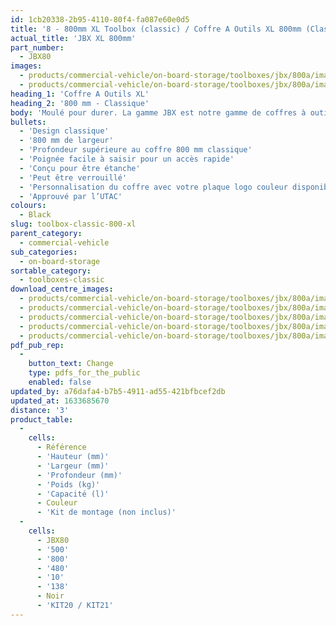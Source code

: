 ```yaml
---
id: 1cb20338-2b95-4110-80f4-fa087e60e0d5
title: '8 - 800mm XL Toolbox (classic) / Coffre A Outils XL 800mm (Classique)'
actual_title: 'JBX XL 800mm'
part_number:
  - JBX80
images:
  - products/commercial-vehicle/on-board-storage/toolboxes/jbx/800a/images-lr/Product_Image_776x776_(518x518_focus_area)-JBX80A_01.jpg
  - products/commercial-vehicle/on-board-storage/toolboxes/jbx/800a/images-lr/Product_Image_776x776_(518x518_focus_area)-JBX80A_02.jpg
heading_1: 'Coffre A Outils XL'
heading_2: '800 mm - Classique'
body: 'Moulé pour durer. La gamme JBX est notre gamme de coffres à outils conçue pour le stockage à bord des véhicules industriels.'
bullets:
  - 'Design classique'
  - '800 mm de largeur'
  - 'Profondeur supérieure au coffre 800 mm classique'
  - 'Poignée facile à saisir pour un accès rapide'
  - 'Conçu pour être étanche'
  - 'Peut être verrouillé'
  - 'Personnalisation du coffre avec votre plaque logo couleur disponible (En option)'
  - 'Approuvé par l’UTAC'
colours:
  - Black
slug: toolbox-classic-800-xl
parent_category:
  - commercial-vehicle
sub_categories:
  - on-board-storage
sortable_category:
  - toolboxes-classic
download_centre_images:
  - products/commercial-vehicle/on-board-storage/toolboxes/jbx/800a/images-hr/JBX80A_001.jpg
  - products/commercial-vehicle/on-board-storage/toolboxes/jbx/800a/images-hr/JBX80A_002.jpg
  - products/commercial-vehicle/on-board-storage/toolboxes/jbx/800a/images-hr/JBX80A_003.jpg
  - products/commercial-vehicle/on-board-storage/toolboxes/jbx/800a/images-hr/JBX80A_004.jpg
  - products/commercial-vehicle/on-board-storage/toolboxes/jbx/800a/images-hr/JBX80A_005.jpg
pdf_pub_rep:
  -
    button_text: Change
    type: pdfs_for_the_public
    enabled: false
updated_by: a76dafa4-b7b5-4911-ad55-421bfbcef2db
updated_at: 1633685670
distance: '3'
product_table:
  -
    cells:
      - Référence
      - 'Hauteur (mm)'
      - 'Largeur (mm)'
      - 'Profondeur (mm)'
      - 'Poids (kg)'
      - 'Capacité (l)'
      - Couleur
      - 'Kit de montage (non inclus)'
  -
    cells:
      - JBX80
      - '500'
      - '800'
      - '480'
      - '10'
      - '138'
      - Noir
      - 'KIT20 / KIT21'
---
```

